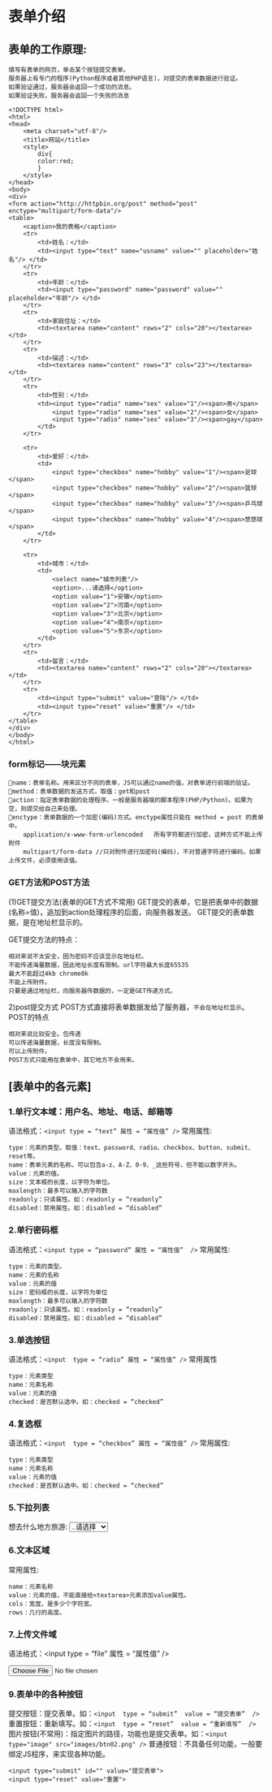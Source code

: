 # 表单介绍

## 表单的工作原理:

```
填写有表单的网页，单击某个按钮提交表单。
服务器上有专门的程序(Python程序或者其他PHP语言)，对提交的表单数据进行验证。
如果验证通过，服务器会返回一个成功的消息。
如果验证失败，服务器会返回一个失败的消息
```

```
<!DOCTYPE html>
<html>
<head>
    <meta charset="utf-8"/>
    <title>网站</title>
    <style>
        div{
        color:red;
        }
    </style>
</head>
<body>
<div>
<form action="http://httpbin.org/post" method="post" enctype="multipart/form-data"/>
<table>
    <caption>我的表格</caption>
    <tr>
        <td>姓名：</td>
        <td><input type="text" name="usname" value="" placeholder="姓名"/> </td>
    </tr>
    <tr>
        <td>年龄：</td>
        <td><input type="password" name="password" value="" placeholder="年龄"/> </td>
    </tr>
    <tr>
        <td>家庭住址：</td>
        <td><textarea name="content" rows="2" cols="20"></textarea> </td>
    </tr>
    <tr>
        <td>描述：</td>
        <td><textarea name="content" rows="3" cols="23"></textarea></td>
    </tr>
    <tr>
        <td>性别：</td>
        <td><input type="radio" name="sex" value="1"/><span>男</span>
            <input type="radio" name="sex" value="2"/><span>女</span>
            <input type="radio" name="sex" value="3"/><span>gay</span>
        </td>
    </tr>

    <tr>
        <td>爱好：</td>
        <td>
            <input type="checkbox" name="hobby" value="1"/><span>足球</span>
            <input type="checkbox" name="hobby" value="2"/><span>篮球</span>
            <input type="checkbox" name="hobby" value="3"/><span>乒乓球</span>
            <input type="checkbox" name="hobby" value="4"/><span>悠悠球</span>
        </td>
    </tr>

    <tr>
        <td>城市：</td>
        <td>
            <select name="城市列表"/>
            <option>...请选择</option>
            <option value="1">安徽</option>
            <option value="2">河南</option>
            <option value="3">北京</option>
            <option value="4">南京</option>
            <option value="5">东京</option>
        </td>
    </tr>
    <tr>
        <td>留言：</td>
        <td><textarea name="content" rows="2" cols="20"></textarea> </td>
    </tr>
    <tr>
        <td><input type="submit" value="登陆"/> </td>
        <td><input type="reset" value="重置"/> </td>
    </tr>
</table>
</div>
</body>
</html>
```

### form标记——块元素

```
name：表单名称。用来区分不同的表单，JS可以通过name的值，对表单进行前端的验证。
method：表单数据的发送方式，取值：get和post
action：指定表单数据的处理程序。一般是服务器端的脚本程序(PHP/Python)。如果为空，则提交给自己来处理。
enctype：表单数据的一个加密(编码)方式。enctype属性只能在 method = post 的表单中。
	application/x-www-form-urlencoded   所有字符都进行加密，这种方式不能上传附件
	multipart/form-data //只对附件进行加密码(编码)，不对普通字符进行编码，如果上传文件，必须使用该值。
```

### GET方法和POST方法

(1)GET提交方法(表单的GET方式不常用)
GET提交的表单，它是把表单中的数据(名称=值)，追加到action处理程序的后面，向服务器发送。
GET提交的表单数据，是在地址栏显示的。

GET提交方法的特点：

```
相对来说不太安全，因为密码不应该显示在地址栏。
不能传递海量数据，因此地址长度有限制。url字符最大长度65535
最大不能超过4kb chrome8k
不能上传附件。
只要是通过地址栏，向服务器传数据的，一定是GET传递方式。
```

2)post提交方式
POST方式直接将表单数据发给了服务器，`不会在地址栏显示`。
POST的特点

```
相对来说比较安全。包传递
可以传递海量数据，长度没有限制。
可以上传附件。
POST方式只能用在表单中，其它地方不会用来。
```

## [表单中的各元素]

### 1.单行文本域：用户名、地址、电话、邮箱等

语法格式：`<input type = “text” 属性 = “属性值” />`
常用属性:

```
type：元素的类型。取值：text、password、radio、checkbox、button、submit、reset等。
name：表单元素的名称。可以包含a-z、A-Z、0-9、_这些符号，但不能以数字开头。
value：元素的值。
size：文本框的长度，以字符为单位。
maxlength：最多可以输入的字符数
readonly：只读属性。如：readonly = “readonly”
disabled：禁用属性。如：disabled = “disabled”
```

### 2.单行密码框

语法格式：`<input type = “password” 属性 = “属性值”  />`
常用属性:

```
type：元素的类型。
name：元素的名称
value：元素的值
size：密码框的长度，以字符为单位
maxlength：最多可以输入的字符数
readonly：只读属性。如：readonly = “readonly”
disabled：禁用属性。如：disabled = “disabled”
```

### 3.单选按钮

语法格式：`<input  type = “radio” 属性 = “属性值” />`
常用属性

```
type：元素类型
name：元素名称
value：元素的值
checked：是否默认选中。如：checked = “checked”
```

### 4.复选框

语法格式：`<input  type = “checkbox” 属性 = “属性值” />`
常用属性:

```
type：元素类型
name：元素名称
value：元素的值
checked：是否默认选中。如：checked = “checked”
```

### 5.下拉列表

想去什么地方旅游:
<select name="dot">
	<option value="">..请选择</option>
	<option value="1">巴厘岛</option>
	<option value="2">马尔代夫</option>
	<option value="3">巴黎</option>
	<option value="4">悉尼</option>
	<option value="5">千锋</option>
</select>

### 6.文本区域

常用属性:

```
name：元素名称
value：元素的值，不能直接给<textarea>元素添加value属性。
cols：宽度，是多少个字符宽。
rows：几行的高度。
```

### 7.上传文件域

语法格式：<input  type = “file”  属性 = “属性值”  />

<form name="uploadFile" method="post" action="upload.php" enctype="multipart/form-data">
	<input type="file" name="upload"  id="" value=""/>
</form>

### 9.表单中的各种按钮

提交按钮：提交表单。如：`<input  type = “submit”  value = “提交表单”  />`
重置按钮：重新填写。如：`<input  type = “reset”  value = “重新填写”  />`
图片按钮(不常用)：指定图片的路径，功能也是提交表单。如：`<input type="image" src="images/btn02.png" />`
普通按钮：不具备任何功能，一般要绑定JS程序，来实现各种功能。

```
<input type="submit" id="" value="提交表单">
<input type="reset" value="重置">
```

